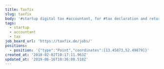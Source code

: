 ```yaml
---
title: Taxfix
slug: taxfix
body: '#startup digital tax #accountant, for #tax declaration and returns'
tags:
  - startup
  - accountant
  - tax
job_board_url: 'https://taxfix.de/jobs/'
positions:
  - position: '{"type":"Point","coordinates":[13.45873,52.49879]}'
created_at: '2018-02-02T10:17:11.963Z'
updated_at: '2019-06-16T10:36:08.518Z'
---
```


